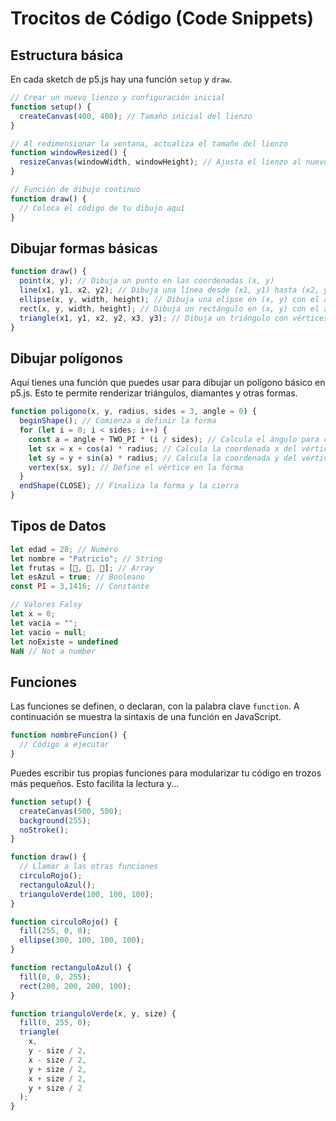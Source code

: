 # Trocitos de Código (Code Snippets)

## Estructura básica

En cada sketch de p5.js hay una función `setup` y `draw`.

```js
// Crear un nuevo lienzo y configuración inicial
function setup() {
  createCanvas(400, 400); // Tamaño inicial del lienzo
}

// Al redimensionar la ventana, actualiza el tamaño del lienzo
function windowResized() {
  resizeCanvas(windowWidth, windowHeight); // Ajusta el lienzo al nuevo tamaño de la ventana
}

// Función de dibujo continuo
function draw() {
  // Coloca el código de tu dibujo aquí
}
```

## Dibujar formas básicas

```js
function draw() {
  point(x, y); // Dibuja un punto en las coordenadas (x, y)
  line(x1, y1, x2, y2); // Dibuja una línea desde (x1, y1) hasta (x2, y2)
  ellipse(x, y, width, height); // Dibuja una elipse en (x, y) con el ancho y alto dados
  rect(x, y, width, height); // Dibuja un rectángulo en (x, y) con el ancho y alto dados
  triangle(x1, y1, x2, y2, x3, y3); // Dibuja un triángulo con vértices en (x1, y1), (x2, y2) y (x3, y3)
}
```

## Dibujar polígonos

Aquí tienes una función que puedes usar para dibujar un polígono básico en p5.js. Esto te permite renderizar triángulos, diamantes y otras formas.

```js
function poligono(x, y, radius, sides = 3, angle = 0) {
  beginShape(); // Comienza a definir la forma
  for (let i = 0; i < sides; i++) {
    const a = angle + TWO_PI * (i / sides); // Calcula el ángulo para cada vértice
    let sx = x + cos(a) * radius; // Calcula la coordenada x del vértice
    let sy = y + sin(a) * radius; // Calcula la coordenada y del vértice
    vertex(sx, sy); // Define el vértice en la forma
  }
  endShape(CLOSE); // Finaliza la forma y la cierra
}
```

## Tipos de Datos

```js
let edad = 28; // Numéro
let nombre = "Patricio"; // String
let frutas = [🍎, 🍍, 🍉]; // Array
let esAzul = true; // Booleano
const PI = 3,1416; // Constante

// Valores Falsy
let x = 0;
let vacia = "";
let vacio = null;
let noExiste = undefined
NaN // Not a number
```

## Funciones

Las funciones se definen, o declaran, con la palabra clave `function`. A continuación se muestra la sintaxis de una función en JavaScript.

```js
function nombreFuncion() {
  // Código a ejecutar
}
```

Puedes escribir tus propias funciones para modularizar tu código en trozos más pequeños. Esto facilita la lectura y...

```js
function setup() {
  createCanvas(500, 500);
  background(255);
  noStroke();
}

function draw() {
  // Llamar a las otras funciones
  circuloRojo();
  rectanguloAzul();
  trianguloVerde(100, 100, 100);
}

function circuloRojo() {
  fill(255, 0, 0);
  ellipse(300, 100, 100, 100);
}

function rectanguloAzul() {
  fill(0, 0, 255);
  rect(200, 200, 200, 100);
}

function trianguloVerde(x, y, size) {
  fill(0, 255, 0);
  triangle(
    x,
    y - size / 2,
    x - size / 2,
    y + size / 2,
    x + size / 2,
    y + size / 2
  );
}
```
